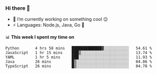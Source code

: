 ### Hi there 👋

<!--
**nodejh/nodejh** is a ✨ _special_ ✨ repository because its `README.md` (this file) appears on your GitHub profile.

Here are some ideas to get you started:

- 🔭 I’m currently working on ...
- 🌱 I’m currently learning ...
- 👯 I’m looking to collaborate on ...
- 🤔 I’m looking for help with ...
- 💬 Ask me about ...
- 📫 How to reach me: ...
- 😄 Pronouns: ...
- ⚡ Fun fact: ...
-->

- 🔭 I’m currently working on something cool :wink:
- ⚡ Languages: Node.js, Java, Go :thought_balloon:

📊 **This week I spent my time on**

<!--START_SECTION:waka-->
```text
Python       4 hrs 58 mins   █████████████▓░░░░░░░░░░░   54.61 % 
JavaScript   1 hr 15 mins    ███▒░░░░░░░░░░░░░░░░░░░░░   13.74 % 
YAML         1 hr 5 mins     ███░░░░░░░░░░░░░░░░░░░░░░   11.93 % 
Java         26 mins         █▒░░░░░░░░░░░░░░░░░░░░░░░   04.86 % 
TypeScript   26 mins         █▒░░░░░░░░░░░░░░░░░░░░░░░   04.78 % 
```
<!--END_SECTION:waka-->


<!--
:traffic_light: **Visitors**

![visitors](https://visitor-badge.glitch.me/badge?page_id=nodejh.nodejh)
-->
